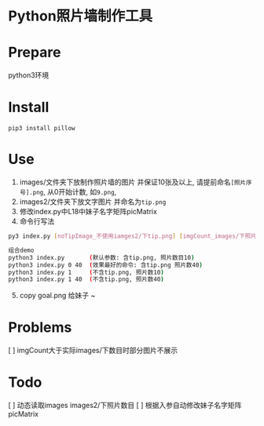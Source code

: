 # Python照片墙制作工具

# Prepare
python3环境

# Install
```shell
pip3 install pillow
```

# Use
1. images/文件夹下放制作照片墙的图片 并保证10张及以上, 请提前命名`[照片序号].png`, 从0开始计数, 如`9.png`, 
2. images2/文件夹下放文字图片 并命名为`tip.png`
3. 修改index.py中L18中妹子名字矩阵picMatrix 
4. 命令行写法
```sh
py3 index.py [noTipImage_不使用iamges2/下tip.png] [imgCount_images/下照片数目]
```
```sh
组合demo
python3 index.py       (默认参数: 含tip.png, 照片数目10)
python3 index.py 0 40  (效果最好的命令: 含tip.png 照片数40)
python3 index.py 1     (不含tip.png, 照片数10)
python3 index.py 1 40  (不含tip.png, 照片数40)

```
5. copy goal.png 给妹子 ~

# Problems
[ ] imgCount大于实际images/下数目时部分图片不展示

# Todo
[ ] 动态读取images images2/下照片数目
[ ] 根据入参自动修改妹子名字矩阵picMatrix
